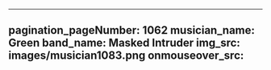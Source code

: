------
pagination_pageNumber: 1062
musician_name: Green
band_name: Masked Intruder
img_src: images/musician1083.png
onmouseover_src: 
------